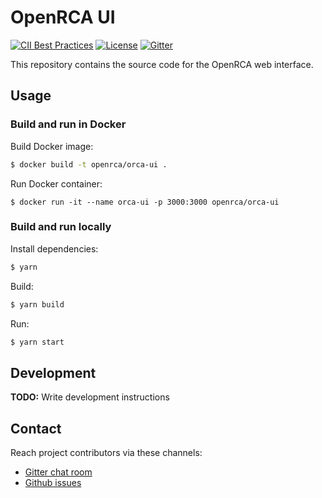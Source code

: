 # OpenRCA UI

[![CII Best Practices](https://bestpractices.coreinfrastructure.org/projects/3912/badge)](https://bestpractices.coreinfrastructure.org/projects/3912)
[![License](https://img.shields.io/github/license/openrca/orca)](https://github.com/openrca/orca-ui)
[![Gitter](https://img.shields.io/gitter/room/openrca/community)](https://gitter.im/openrca/community)

This repository contains the source code for the OpenRCA web interface.

## Usage

### Build and run in Docker

Build Docker image:

```bash
$ docker build -t openrca/orca-ui .
```

Run Docker container:

```
$ docker run -it --name orca-ui -p 3000:3000 openrca/orca-ui
```

### Build and run locally

Install dependencies:
```bash
$ yarn
```

Build:
```bash
$ yarn build
```

Run:
```bash
$ yarn start
```

## Development

**TODO:** Write development instructions

## Contact

Reach project contributors via these channels:

-   [Gitter chat room](https://gitter.im/openrca/community)
-   [Github issues](https://github.com/openrca/orca-ui/issues)
